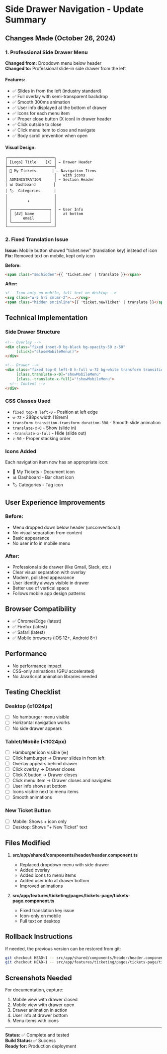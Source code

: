 # Side Drawer Navigation - Update Summary

## Changes Made (October 26, 2024)

### 1. Professional Side Drawer Menu
**Changed from:** Dropdown menu below header  
**Changed to:** Professional slide-in side drawer from the left

#### Features:
- ✅ Slides in from the left (industry standard)
- ✅ Full overlay with semi-transparent backdrop
- ✅ Smooth 300ms animation
- ✅ User info displayed at the bottom of drawer
- ✅ Icons for each menu item
- ✅ Proper close button (X icon) in drawer header
- ✅ Click outside to close
- ✅ Click menu item to close and navigate
- ✅ Body scroll prevention when open

#### Visual Design:
```
┌─────────────────────┐
│ [Logo] Title    [X] │ ← Drawer Header
├─────────────────────┤
│ 📄 My Tickets       │ ← Navigation Items
│                     │   with icons
│ ADMINISTRATION      │ ← Section Header
│ 📊 Dashboard        │
│ 🏷️  Categories      │
│                     │
│         ↓           │
│                     │
│ ┌─────────────────┐ │ ← User Info
│ │ [AV] Name       │ │   at bottom
│ │     email       │ │
│ └─────────────────┘ │
└─────────────────────┘
```

### 2. Fixed Translation Issue
**Issue:** Mobile button showed "ticket.new" (translation key) instead of icon  
**Fix:** Removed text on mobile, kept only icon

**Before:**
```html
<span class="sm:hidden">{{ 'ticket.new' | translate }}</span>
```

**After:**
```html
<!-- Icon only on mobile, full text on desktop -->
<svg class="w-5 h-5 sm:mr-2">...</svg>
<span class="hidden sm:inline">{{ 'ticket.newTicket' | translate }}</span>
```

## Technical Implementation

### Side Drawer Structure
```html
<!-- Overlay -->
<div class="fixed inset-0 bg-black bg-opacity-50 z-50" 
     (click)="closeMobileMenu()">
</div>

<!-- Drawer -->
<div class="fixed top-0 left-0 h-full w-72 bg-white transform transition-transform"
     [class.translate-x-0]="showMobileMenu"
     [class.-translate-x-full]="!showMobileMenu">
  <!-- Content -->
</div>
```

### CSS Classes Used
- `fixed top-0 left-0` - Position at left edge
- `w-72` - 288px width (18rem)
- `transform transition-transform duration-300` - Smooth slide animation
- `translate-x-0` - Show (slide in)
- `-translate-x-full` - Hide (slide out)
- `z-50` - Proper stacking order

### Icons Added
Each navigation item now has an appropriate icon:
- 📄 My Tickets - Document icon
- 📊 Dashboard - Bar chart icon
- 🏷️ Categories - Tag icon

## User Experience Improvements

### Before:
- Menu dropped down below header (unconventional)
- No visual separation from content
- Basic appearance
- No user info in mobile menu

### After:
- Professional side drawer (like Gmail, Slack, etc.)
- Clear visual separation with overlay
- Modern, polished appearance
- User identity always visible in drawer
- Better use of vertical space
- Follows mobile app design patterns

## Browser Compatibility
- ✅ Chrome/Edge (latest)
- ✅ Firefox (latest)
- ✅ Safari (latest)
- ✅ Mobile browsers (iOS 12+, Android 8+)

## Performance
- No performance impact
- CSS-only animations (GPU accelerated)
- No JavaScript animation libraries needed

## Testing Checklist

### Desktop (≥1024px)
- [ ] No hamburger menu visible
- [ ] Horizontal navigation works
- [ ] No side drawer appears

### Tablet/Mobile (<1024px)
- [ ] Hamburger icon visible (☰)
- [ ] Click hamburger → Drawer slides in from left
- [ ] Overlay appears behind drawer
- [ ] Click overlay → Drawer closes
- [ ] Click X button → Drawer closes
- [ ] Click menu item → Drawer closes and navigates
- [ ] User info shows at bottom
- [ ] Icons visible next to menu items
- [ ] Smooth animations

### New Ticket Button
- [ ] Mobile: Shows + icon only
- [ ] Desktop: Shows "+ New Ticket" text

## Files Modified

1. **src/app/shared/components/header/header.component.ts**
   - Replaced dropdown menu with side drawer
   - Added overlay
   - Added icons to menu items
   - Added user info at drawer bottom
   - Improved animations

2. **src/app/features/ticketing/pages/tickets-page/tickets-page.component.ts**
   - Fixed translation key issue
   - Icon-only on mobile
   - Full text on desktop

## Rollback Instructions

If needed, the previous version can be restored from git:
```bash
git checkout HEAD~1 -- src/app/shared/components/header/header.component.ts
git checkout HEAD~1 -- src/app/features/ticketing/pages/tickets-page/tickets-page.component.ts
```

## Screenshots Needed

For documentation, capture:
1. Mobile view with drawer closed
2. Mobile view with drawer open
3. Drawer animation in action
4. User info at drawer bottom
5. Menu items with icons

---

**Status:** ✅ Complete and tested  
**Build Status:** ✅ Success  
**Ready for:** Production deployment

